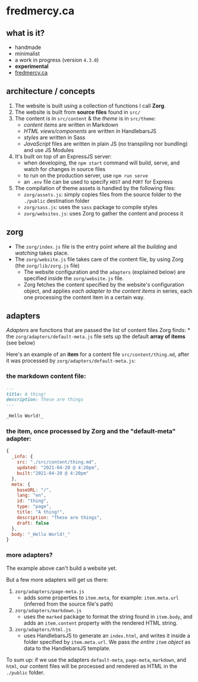 # fredmercy.ca

## what is it?

* handmade
* minimalist
* a work in progress (version `4.3.0`)
* **experimental**
* [fredmercy.ca](https://fredmercy.ca)

## architecture / concepts

1. The website is built using a collection of functions I call **Zorg**.
1. The website is built from **source files** found in `src/`
1. The content is in `src/content` & the _theme_ is in `src/theme`:
    * _content items_ are written in Markdown
    * _HTML views/components_ are written in HandlebarsJS
    * _styles_ are written in Sass
    * _JavaScript_ files are written in plain JS (no transpiling nor bundling) and use JS Modules
1. It's built on top of an ExpressJS server:
    * when developing, the `npm start` command will build, serve, and watch for changes in source files
    * to run on the production server, use `npm run serve`
    * an `.env` file can be used to specify `HOST` and `PORT` for Express
1. The compilation of theme assets is handled by the following files:
    * `zorg/assets.js`: simply copies files from the source folder to the `./public` destination folder
    * `zorg/sass.js`: uses the `sass` package to compile styles
    * `zorg/websites.js`: uses Zorg to gather the content and process it

## zorg

* The `zorg/index.js` file is the entry point where all the _building_ and _watching_ takes place.
* The `zorg/website.js` file takes care of the content file, by using Zorg (the `zorg/lib/zorg.js` file)
    * The website configuration and the `adapters` (explained below) are specified inside the `zorg/website.js` file.
    * Zorg fetches the content specified by the website's configuration object, and applies _each adapter to the content items_ in series, each one processing the content item in a certain way.

## adapters

_Adapters_ are functions that are passed the list of content files Zorg finds:
    * the `zorg/adapters/default-meta.js` file sets up the default **array of items** (see below)

Here's an example of an **item** for a content file `src/content/thing.md`, after it was processed by `zorg/adapters/default-meta.js`:

### the markdown content file:

```markdown
---
title: A thing!
description: These are things
---

_Hello World!_

```

### the item, once processed by Zorg and the "default-meta" adapter:

```js
{
  _info: {
    src: "./src/content/thing.md",
    updated: "2021-04-20 @ 4:20pm",
    built:"2021-04-20 @ 4:20pm"
  },
  meta: {
    baseURL: "/",
    lang: "en",
    id: "thing",
    type: "page",
    title: "A thing!",
    description: "These are things",
    draft: false
  },
  body: "_Hello World!_"
}
```

### more adapters?

The example above can't build a website yet.

But a few more adapters will get us there:

1. `zorg/adapters/page-meta.js`
    * adds some properties to `item.meta`, for example: `item.meta.url` (inferred from the source file's path)
1. `zorg/adapters/markdown.js`
    * uses the `marked` package to format the string found in `item.body`, and adds an `item.content` property with the rendered HTML string.
1. `zorg/adapters/html.js`
    * uses HandlebarsJS to generate an `index.html`, and writes it inside a folder specified by `item.meta.url`. We pass _the entire `item` object_ as data to the HandlebarsJS template.

To sum up: if we use the adapters `default-meta`, `page-meta`, `markdown`, and `html`, our content files will be processed and rendered as HTML in the `./public` folder.

